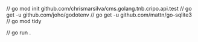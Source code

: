 
// go mod init github.com/chrismarsilva/cms.golang.tnb.cripo.api.test
// go get -u github.com/joho/godotenv
// go get -u github.com/mattn/go-sqlite3
// go mod tidy

// go run .